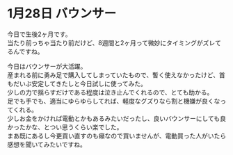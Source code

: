 # 1月28日 バウンサー

今日で生後2ヶ月です。  
当たり前っちゃ当たり前だけど、8週間と2ヶ月って微妙にタイミングがズレてるんですね。

今日はバウンサーが大活躍。  
産まれる前に勇み足で購入してしまっていたもので、暫く使えなかったけど、首もだいぶ安定してきたしと今日試しに使ってみた。  
少しの力で揺らすだけである程度は泣き止んでくれるので、とても助かる。  
足でも手でも、適当にゆらゆらしてれば、軽度なグズりなら割と機嫌が良くなってくれる。  
少しお金をかければ電動とかもあるみたいだったし、良いバウンサーにしても良かったかな、とつい思うくらい楽でした。  
まあ既にあるし今更買い直すのも癪なので買いませんが、電動買った人がいたら感想を聞いてみたいですね。
